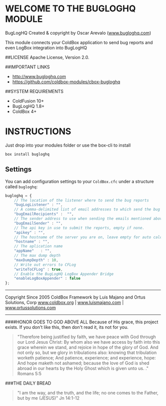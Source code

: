 WELCOME TO THE BUGLOGHQ MODULE
==============================
BugLogHQ Created & copyright by Oscar Arevalo (www.bugloghq.com)

This module connects your ColdBox application to send bug reports and even
LogBox integration into BugLogHQ

##LICENSE
Apache License, Version 2.0.

##IMPORTANT LINKS
- http://www.bugloghq.com
- https://github.com/coldbox-modules/cbox-bugloghq

##SYSTEM REQUIREMENTS
- ColdFusion 10+
- BugLogHQ 1.8+
- ColdBox 4+

INSTRUCTIONS
============
Just drop into your modules folder or use the box-cli to install

`box install bugloghq`

## Settings
You can add configuration settings to your `ColdBox.cfc` under a structure called `bugloghq`:

```js
bugloghq = {
    // The location of the listener where to send the bug reports
    "bugLogListener" : "",
    // A comma-delimited list of email addresses to which send the bug reports in case
    "bugEmailRecipients" :  "",
    // The sender address to use when sending the emails mentioned above.
    "bugEmailSender" : "",
    // The api key in use to submit the reports, empty if none.
    "apikey" : "",
    // The hostname of the server you are on, leave empty for auto calculated
    "hostname" : "",
    // The aplication name
    "appName"   : "",
    // The max dump depth
    "maxDumpDepth" : 10,
    // Write out errors to CFLog
    "writeToCFLog" : true,
    // Enable the BugLogHQ LogBox Appender Bridge
    "enableLogBoxAppender" : false
};
```

********************************************************************************
Copyright Since 2005 ColdBox Framework by Luis Majano and Ortus Solutions, Corp
www.coldbox.org | www.luismajano.com | www.ortussolutions.com
********************************************************************************
####HONOR GOES TO GOD ABOVE ALL
Because of His grace, this project exists. If you don't like this, then don't read it, its not for you.

>"Therefore being justified by faith, we have peace with God through our Lord Jesus Christ:
By whom also we have access by faith into this grace wherein we stand, and rejoice in hope of the glory of God.
And not only so, but we glory in tribulations also: knowing that tribulation worketh patience;
And patience, experience; and experience, hope:
And hope maketh not ashamed; because the love of God is shed abroad in our hearts by the 
Holy Ghost which is given unto us. ." Romans 5:5

###THE DAILY BREAD
 > "I am the way, and the truth, and the life; no one comes to the Father, but by me (JESUS)" Jn 14:1-12
